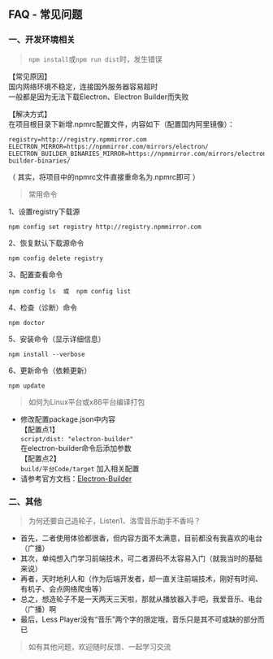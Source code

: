 ## FAQ - 常见问题

### 一、开发环境相关
> `npm install`或`npm run dist`时，发生错误  

【常见原因】  
国内网络环境不稳定，连接国外服务器容易超时  
一般都是因为无法下载Electron、Electron Builder而失败  
  
【解决方式】  
在项目根目录下新增.npmrc配置文件，内容如下（配置国内阿里镜像）：  
```
registry=http://registry.npmmirror.com
ELECTRON_MIRROR=https://npmmirror.com/mirrors/electron/
ELECTRON_BUILDER_BINARIES_MIRROR=https://npmmirror.com/mirrors/electron-builder-binaries/
```
（ 其实，将项目中的npmrc文件直接重命名为.npmrc即可 ）
  
> 常用命令  

1、设置registry下载源
```
npm config set registry http://registry.npmmirror.com
```     
2、恢复默认下载源命令  
```
npm config delete registry
```

3、配置查看命令  
```
npm config ls  或  npm config list
```
  
4、检查（诊断）命令  
```
npm doctor
``` 

5、安装命令（显示详细信息）
``` 
npm install --verbose
``` 

6、更新命令（依赖更新）
``` 
npm update
``` 
  
> 如何为Linux平台或x86平台编译打包  
* 修改配置package.json中内容  
  【配置点1】  
  `script/dist: "electron-builder"`  
  在electron-builder命令后添加参数   
  【配置点2】   
  `build/平台Code/target` 加入相关配置  
* 请参考官方文档：[Electron-Builder](https://www.electron.build/) 

### 二、其他
> 为何还要自己造轮子，Listen1、洛雪音乐助手不香吗？  
* 首先，二者使用体验都很香，但内容方面不太满意，目前都没有我喜欢的电台（广播）  
* 其次，单纯想入门学习前端技术，可二者源码不太容易入门（就我当时的基础来说）  
* 再者，天时地利人和（作为后端开发者，却一直关注前端技术，刚好有时间、有机子、会点网络爬虫等）  
* 总之，想造轮子不是一天两天三天啦，那就从播放器入手吧，我爱音乐、电台（广播）啊  
* 最后，Less Player没有“音乐”两个字的限定哦，音乐只是其不可或缺的部分而已  
  
> 如有其他问题，欢迎随时反馈、一起学习交流  